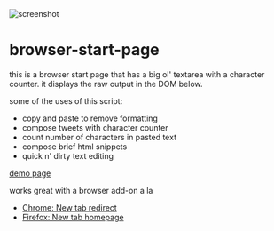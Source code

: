 <img src="http://f.cl.ly/items/1P1B2M2U072P1c272o1Q/Screen%20Shot%202014-07-07%20at%204.13.16%20PM.png" alt="screenshot"/>

browser-start-page
==================

this is a browser start page that has a big ol' textarea with a character counter. it displays the raw output in the DOM below. 

some of the uses of this script:
 - copy and paste to remove formatting
 - compose tweets with character counter
 - count number of characters in pasted text
 - compose brief html snippets
 - quick n' dirty text editing

[demo page](http://www.people.vcu.edu/~erwhite/code/startpage.html)

works great with a browser add-on a la 
 - [Chrome: New tab redirect](https://chrome.google.com/webstore/detail/new-tab-redirect/icpgjfneehieebagbmdbhnlpiopdcmna)
 - [Firefox: New tab homepage](https://addons.mozilla.org/en-US/firefox/addon/new-tab-homepage/?src=search)
